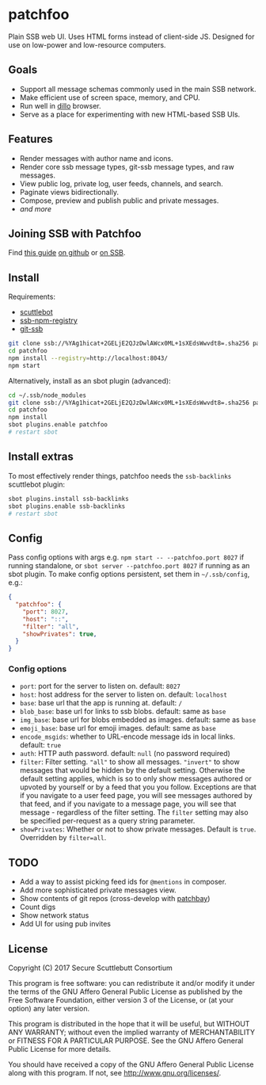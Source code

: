 # patchfoo

Plain SSB web UI. Uses HTML forms instead of client-side JS. Designed for use on low-power and low-resource computers.

## Goals

- Support all message schemas commonly used in the main SSB network.
- Make efficient use of screen space, memory, and CPU.
- Run well in [dillo](http://dillo.org/) browser.
- Serve as a place for experimenting with new HTML-based SSB UIs.

## Features

- Render messages with author name and icons.
- Render core ssb message types, git-ssb message types, and raw messages.
- View public log, private log, user feeds, channels, and search.
- Paginate views bidirectionally.
- Compose, preview and publish public and private messages.
- *and more*

## Joining SSB with Patchfoo

Find [this guide](%VaSj08AbdhIa4itK4z8Z91G80o2h5OhRLCEEO6MhAcU=.sha256) [on github](https://github.com/noffle/sailing-patchfoo) or [on
SSB](http://git.scuttlebot.io/%25VaSj08AbdhIa4itK4z8Z91G80o2h5OhRLCEEO6MhAcU%3D.sha256).

## Install

Requirements:

- [scuttlebot][]
- [ssb-npm-registry][]
- [git-ssb][]

```sh
git clone ssb://%YAg1hicat+2GELjE2QJzDwlAWcx0ML+1sXEdsWwvdt8=.sha256 patchfoo
cd patchfoo
npm install --registry=http://localhost:8043/
npm start
```

Alternatively, install as an sbot plugin (advanced):

```sh
cd ~/.ssb/node_modules
git clone ssb://%YAg1hicat+2GELjE2QJzDwlAWcx0ML+1sXEdsWwvdt8=.sha256 patchfoo
cd patchfoo
npm install
sbot plugins.enable patchfoo
# restart sbot
```

## Install extras

To most effectively render things, patchfoo needs the `ssb-backlinks` scuttlebot
plugin:

```sh
sbot plugins.install ssb-backlinks
sbot plugins.enable ssb-backlinks
# restart sbot
```

## Config

Pass config options with args
e.g. `npm start -- --patchfoo.port 8027` if running standalone,
or `sbot server --patchfoo.port 8027` if running as an sbot plugin.
To make config options persistent, set them in `~/.ssb/config`, e.g.:
```json
{
  "patchfoo": {
    "port": 8027,
    "host": "::",
    "filter": "all",
    "showPrivates": true,
  }
}
```

### Config options

- `port`: port for the server to listen on. default: `8027`
- `host`: host address for the server to listen on. default: `localhost`
- `base`: base url that the app is running at. default: `/`
- `blob_base`: base url for links to ssb blobs. default: same as `base`
- `img_base`: base url for blobs embedded as images. default: same as `base`
- `emoji_base`: base url for emoji images. default: same as `base`
- `encode_msgids`: whether to URL-encode message ids in local links. default: `true`
- `auth`: HTTP auth password. default: `null` (no password required)
- `filter`: Filter setting. `"all"` to show all messages. `"invert"` to show messages that would be hidden by the default setting. Otherwise the default setting applies, which is so to only show messages authored or upvoted by yourself or by a feed that you you follow. Exceptions are that if you navigate to a user feed page, you will see messages authored by that feed, and if you navigate to a message page, you will see that message - regardless of the filter setting. The `filter` setting may also be specified per-request as a query string parameter.
- `showPrivates`: Whether or not to show private messages. Default is `true`. Overridden by `filter=all`.

## TODO

- Add a way to assist picking feed ids for `@mentions` in composer.
- Add more sophisticated private messages view.
- Show contents of git repos (cross-develop with [patchbay])
- Count digs
- Show network status
- Add UI for using pub invites

[scuttlebot]: %M0TrM+oJT2i/phUJO/fZ2wkK2AN2FB1xK0tqR7SNj58=.sha256
[patchbay]: %s9mSFATE4RGyJx9wgH22lBrvD4CgUQW4yeguSWWjtqc=.sha256
[ssb-npm-registry]: %59m0nJQ/YOnxkPi7QfBphcOtuwCgamUgoVHtBhCEq7k=.sha256
[git-ssb]: %n92DiQh7ietE+R+X/I403LQoyf2DtR3WQfCkDKlheQU=.sha256

## License

Copyright (C) 2017 Secure Scuttlebutt Consortium

This program is free software: you can redistribute it and/or modify
it under the terms of the GNU Affero General Public License as
published by the Free Software Foundation, either version 3 of the
License, or (at your option) any later version.

This program is distributed in the hope that it will be useful,
but WITHOUT ANY WARRANTY; without even the implied warranty of
MERCHANTABILITY or FITNESS FOR A PARTICULAR PURPOSE.  See the
GNU Affero General Public License for more details.

You should have received a copy of the GNU Affero General Public License
along with this program.  If not, see <http://www.gnu.org/licenses/>.
